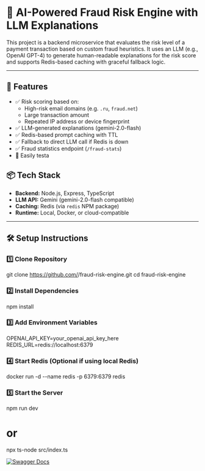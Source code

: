 # 🔐 AI-Powered Fraud Risk Engine with LLM Explanations

This project is a backend microservice that evaluates the risk level of a payment transaction based on custom fraud heuristics. It uses an LLM (e.g., OpenAI GPT-4) to generate human-readable explanations for the risk score and supports Redis-based caching with graceful fallback logic.

---

## 🚀 Features

- ✅ Risk scoring based on:
  - High-risk email domains (e.g. `.ru`, `fraud.net`)
  - Large transaction amount
  - Repeated IP address or device fingerprint
- ✅ LLM-generated explanations (gemini-2.0-flash)
- ✅ Redis-based prompt caching with TTL
- ✅ Fallback to direct LLM call if Redis is down
- ✅ Fraud statistics endpoint (`/fraud-stats`)
- 🧪 Easily testa




## 📦 Tech Stack

- **Backend:** Node.js, Express, TypeScript
- **LLM API:** Gemini (gemini-2.0-flash compatible)
- **Caching:** Redis (via `redis` NPM package)
- **Runtime:** Local, Docker, or cloud-compatible

---

## 🛠️ Setup Instructions

### 1️⃣ Clone Repository

git clone https://github.com/<your-username>/fraud-risk-engine.git
cd fraud-risk-engine

### 2️⃣ Install Dependencies

npm install

### 3️⃣ Add Environment Variables

OPENAI_API_KEY=your_openai_api_key_here
REDIS_URL=redis://localhost:6379

### 4️⃣ Start Redis (Optional if using local Redis)

docker run -d --name redis -p 6379:6379 redis

### 5️⃣ Start the Server

npm run dev
# or
npx ts-node src/index.ts


[![Swagger Docs](https://img.shields.io/badge/API-Swagger-blue)](http://localhost:3000/api-docs)
